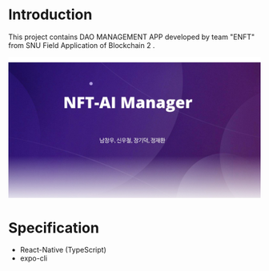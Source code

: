 # Introduction
This project contains DAO MANAGEMENT APP developed by team "ENFT" from SNU Field Application of Blockchain 2 .

![Slide1](https://github.com/swc0620/enft_dao_management_app/blob/master/images/Slide1.JPG)

# Specification
* React-Native (TypeScript)
* expo-cli
